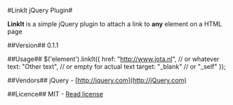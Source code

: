#LinkIt jQuery Plugin#

**LinkIt** is a simple jQuery plugin to attach a link to **any** element on a HTML page


##Version##
0.1.1

##Usage##
      $('element').linkIt({
        href: "http://www.jota.nl", // or whatever
        text: "Other text",  // or empty for actual text
        target: "_blank" // or "_self"
      });


##Vendors##
jQuery - [http://jquery.com](http://jQuery.com)


##Licence##
MIT - [Read license](https://opensource.org/licenses/MIT)
